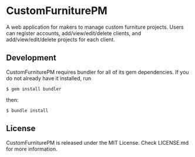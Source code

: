 # CustomFurniturePM

A web application for makers to manage custom furniture projects. Users can register accounts, add/view/edit/delete clients, and add/view/edit/delete projects for each client.

## Development

CustomFurniturePM requires bundler for all of its gem dependencies. If you do not already have it installed, run

```$ gem install bundler```

then:

```$ bundle install```

## License

CustomFurniturePM is released under the MIT License. Check LICENSE.md for more information.
